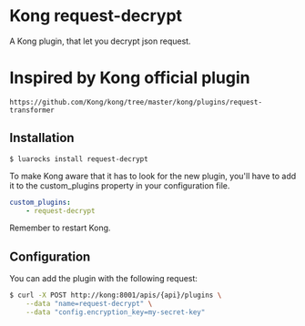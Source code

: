 # Kong request-decrypt

A Kong plugin, that let you decrypt json request.

#   Inspired by Kong official plugin

    https://github.com/Kong/kong/tree/master/kong/plugins/request-transformer


## Installation

    $ luarocks install request-decrypt

To make Kong aware that it has to look for the new plugin, you'll have to add it to the custom_plugins
property in your configuration file.

```yaml
custom_plugins:
    - request-decrypt
```

Remember to restart Kong.    


## Configuration

You can add the plugin with the following request:

```bash
$ curl -X POST http://kong:8001/apis/{api}/plugins \
    --data "name=request-decrypt" \
    --data "config.encryption_key=my-secret-key"
```

